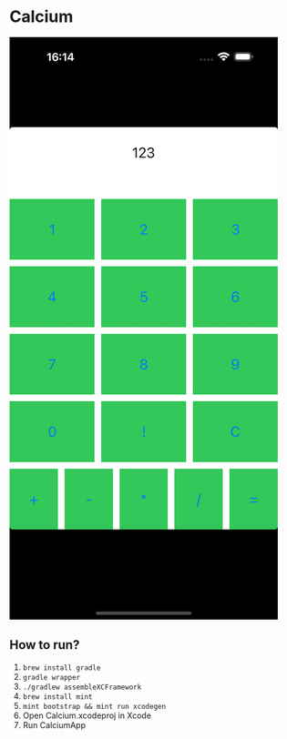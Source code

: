 # Calcium

![Calcium running](https://github.com/RomanPodymov/Calcium/blob/main/Screenshot/running.png "Calcium running")

## How to run?

1) ```brew install gradle```
2) ```gradle wrapper```
3) ```./gradlew assembleXCFramework```
4) ```brew install mint```
5) ```mint bootstrap && mint run xcodegen```
6) Open Calcium.xcodeproj in Xcode
7) Run CalciumApp
